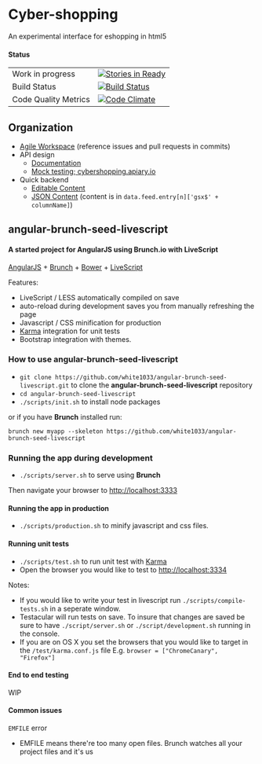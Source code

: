 Cyber-shopping
===============

An experimental interface for eshopping in html5

#### Status
<table>
  <tr>
    <td>Work in progress</td>
    <td><a href="https://waffle.io/mackwic/cyber-shopping"><img alt="Stories in Ready" src="https://badge.waffle.io/mackwic/cyber-shopping.png?label=ready&title=Ready"></a></td>
  </tr>
  <tr>
    <td>Build Status</td>
    <td><a href="https://drone.io/github.com/mackwic/cyber-shopping/latest"><img alt="Build Status" src="https://drone.io/github.com/mackwic/cyber-shopping/status.png"></a></td>
  </tr>
  <tr>
    <td>Code Quality Metrics</td>
    <td><a href="https://codeclimate.com/github/mackwic/cyber-shopping"><img alt="Code Climate" src="https://codeclimate.com/github/mackwic/cyber-shopping.png"></a></td>
  </tr>
</table>


Organization
------------
- [Agile Workspace](https://waffle.io/mackwic/cyber-shopping) (reference issues and pull requests in commits)
- API design
    * [Documentation](http://docs.cybershopping.apiary.io/)
    * [Mock testing; cybershopping.apiary.io](http://cybershopping.apiary.io)
- Quick backend
    * [Editable
      Content](https://docs.google.com/spreadsheets/d/1A6obfI6se66jtGIEi0F-S7dsO057p_MbhMjUGLhPkVk/edit?usp=sharing)
    * [JSON
      Content](https://spreadsheets.google.com/feeds/list/1A6obfI6se66jtGIEi0F-S7dsO057p_MbhMjUGLhPkVk/od6/public/values?alt=json) (content is in `data.feed.entry[n]['gsx$' + columnName]`)

## angular-brunch-seed-livescript
#### A started project for AngularJS using Brunch.io with LiveScript

[AngularJS](http://angularjs.org) + [Brunch](http://brunch.io) + [Bower](http://bower.io/) + [LiveScript](http://livescript.net/)

Features:
* LiveScript / LESS automatically compiled on save
* auto-reload during development saves you from manually refreshing the page
* Javascript / CSS minification for production
* [Karma](http://karma-runner.github.io/0.10/index.html) integration for
  unit tests
* Bootstrap integration with themes.

### How to use angular-brunch-seed-livescript

* `git clone https://github.com/white1033/angular-brunch-seed-livescript.git` to clone the **angular-brunch-seed-livescript** repository
* `cd angular-brunch-seed-livescript`
* `./scripts/init.sh` to install node packages

or if you have **Brunch** installed run:

`brunch new myapp --skeleton https://github.com/white1033/angular-brunch-seed-livescript`

### Running the app during development

* `./scripts/server.sh` to serve using **Brunch**

Then navigate your browser to [http://localhost:3333](http://localhost:3333)

#### Running the app in production

* `./scripts/production.sh` to minify javascript and css files.

#### Running unit tests

* `./scripts/test.sh` to run unit test with [Karma](http://karma-runner.github.io/0.10/index.html)
* Open the browser you would like to test to [http://localhost:3334](http://localhost:3334)

Notes:

- If you would like to write your test in livescript run `./scripts/compile-tests.sh` in a
seperate window.
- Testacular will run tests on save. To insure that changes are
saved be sure to have `./script/server.sh` or `./script/development.sh` running in the console.
- If you are on OS X you set the browsers that you would like to target
  in the `/test/karma.conf.js` file E.g. `browser = ["ChromeCanary", "Firefox"]`

#### End to end testing

WIP

#### Common issues

`EMFILE` error
- EMFILE means there're too many open files. Brunch watches all your project files and it's us
